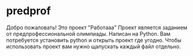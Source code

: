 # predprof

Добро пожаловать! Это проект "Работааа"
Проект является заданием от предпрофессиональной олимпиады. Написан на Python.
Вам потребуется установить python и открыть проект где угодно.
Чтобы использовать проект вам нужно щапускать каждый файл отдельно.
